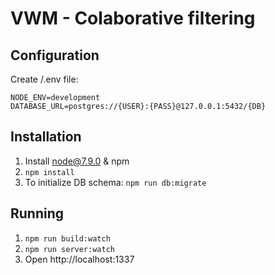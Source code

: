 # VWM - Colaborative filtering

## Configuration
Create /.env file:
```
NODE_ENV=development
DATABASE_URL=postgres://{USER}:{PASS}@127.0.0.1:5432/{DB}
```

## Installation
1. Install node@7.9.0 & npm
2. `npm install`
3. To initialize DB schema: `npm run db:migrate`

## Running
1. `npm run build:watch`
2. `npm run server:watch`
3. Open http://localhost:1337
